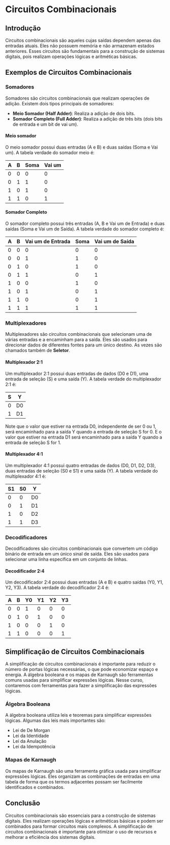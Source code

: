 # Circuitos Combinacionais

## Introdução

Circuitos combinacionais são aqueles cujas saídas dependem apenas das entradas atuais. Eles não possuem memória e não armazenam estados anteriores. Esses circuitos são fundamentais para a construção de sistemas digitais, pois realizam operações lógicas e aritméticas básicas.

## Exemplos de Circuitos Combinacionais

### Somadores

Somadores são circuitos combinacionais que realizam operações de adição. Existem dois tipos principais de somadores:

- **Meio Somador (Half Adder)**: Realiza a adição de dois bits.
- **Somador Completo (Full Adder)**: Realiza a adição de três bits (dois bits de entrada e um bit de vai um).

#### Meio somador

O meio somador possui duas entradas (A e B) e duas saídas (Soma e Vai um). A tabela verdade do somador meio é:

| A | B | Soma | Vai um |
|---|---|------|------------|
| 0 | 0 |  0   |     0      |
| 0 | 1 |  1   |     0      |
| 1 | 0 |  1   |     0      |
| 1 | 1 |  0   |     1      |

#### Somador Completo

O somador completo possui três entradas (A, B e Vai um de Entrada) e duas saídas (Soma e Vai um de Saída). A tabela verdade do somador completo é:

| A | B | Vai um de Entrada | Soma | Vai um de Saída |
|---|---|-----------------------|------|---------------------|
| 0 | 0 |          0            |  0   |         0           |
| 0 | 0 |          1            |  1   |         0           |
| 0 | 1 |          0            |  1   |         0           |
| 0 | 1 |          1            |  0   |         1           |
| 1 | 0 |          0            |  1   |         0           |
| 1 | 0 |          1            |  0   |         1           |
| 1 | 1 |          0            |  0   |         1           |
| 1 | 1 |          1            |  1   |         1           |

### Multiplexadores

Multiplexadores são circuitos combinacionais que selecionam uma de várias entradas e a encaminham para a saída. Eles são usados para direcionar dados de diferentes fontes para um único destino. As vezes são chamados também de **Seletor**.

#### Multiplexador 2:1

Um multiplexador 2:1 possui duas entradas de dados (D0 e D1), uma entrada de seleção (S) e uma saída (Y). A tabela verdade do multiplexador 2:1 é:

| S | Y |
|---|---|
| 0 | D0|
| 1 | D1|

Note que o valor que estiver na entrada D0, independente de ser 0 ou 1, será encaminhado para a saída Y quando a entrada de seleção S for 0. E o valor que estiver na entrada D1 será encaminhado para a saída Y quando a entrada de seleção S for 1.

#### Multiplexador 4:1

Um multiplexador 4:1 possui quatro entradas de dados (D0, D1, D2, D3), duas entradas de seleção (S0 e S1) e uma saída (Y). A tabela verdade do multiplexador 4:1 é:

| S1 | S0 | Y |
|----|----|---|
|  0 |  0 | D0|
|  0 |  1 | D1|
|  1 |  0 | D2|
|  1 |  1 | D3|

### Decodificadores

Decodificadores são circuitos combinacionais que convertem um código binário de entrada em um único sinal de saída. Eles são usados para selecionar uma linha específica em um conjunto de linhas.

#### Decodificador 2:4

Um decodificador 2:4 possui duas entradas (A e B) e quatro saídas (Y0, Y1, Y2, Y3). A tabela verdade do decodificador 2:4 é:

| A | B | Y0 | Y1 | Y2 | Y3 |
|---|---|----|----|----|----|
| 0 | 0 |  1 |  0 |  0 |  0 |
| 0 | 1 |  0 |  1 |  0 |  0 |
| 1 | 0 |  0 |  0 |  1 |  0 |
| 1 | 1 |  0 |  0 |  0 |  1 |

## Simplificação de Circuitos Combinacionais

A simplificação de circuitos combinacionais é importante para reduzir o número de portas lógicas necessárias, o que pode economizar espaço e energia. A álgebra booleana e os mapas de Karnaugh são ferramentas comuns usadas para simplificar expressões lógicas. Nesse curso, contaremos com ferramentas para fazer a simplificação das expressões lógicas.

### Álgebra Booleana

A álgebra booleana utiliza leis e teoremas para simplificar expressões lógicas. Algumas das leis mais importantes são:

- Lei de De Morgan
- Lei da Identidade
- Lei da Anulação
- Lei da Idempotência

### Mapas de Karnaugh

Os mapas de Karnaugh são uma ferramenta gráfica usada para simplificar expressões lógicas. Eles organizam as combinações de entradas em uma tabela de forma que os termos adjacentes possam ser facilmente identificados e combinados.

## Conclusão

Circuitos combinacionais são essenciais para a construção de sistemas digitais. Eles realizam operações lógicas e aritméticas básicas e podem ser combinados para formar circuitos mais complexos. A simplificação de circuitos combinacionais é importante para otimizar o uso de recursos e melhorar a eficiência dos sistemas digitais.
